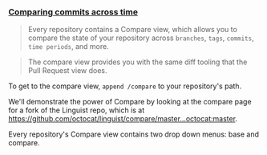 ### [Comparing commits across time](https://help.github.com/articles/comparing-commits-across-time/)
> Every repository contains a Compare view, which allows you to compare the state of your repository across `branches`, `tags`, `commits`, `time periods`, and more. 

> The compare view provides you with the same diff tooling that the Pull Request view does.

To get to the compare view, `append /compare` to your repository's path.

We'll demonstrate the power of Compare by looking at the compare page for a fork of the Linguist repo, which is at https://github.com/octocat/linguist/compare/master...octocat:master.

Every repository's Compare view contains two drop down menus: base and compare.
